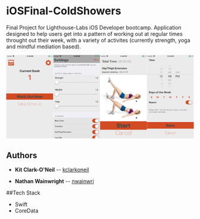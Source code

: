 # iOSFinal-ColdShowers

Final Project for Lighthouse-Labs iOS Developer bootcamp. Application designed to help users get into a pattern of working out at regular times throught out their week, with a variety of activites (currently strength, yoga and mindful mediation based).

![screenshots](screenshots/coldShowersShots.png)


## Authors
- **Kit Clark-O'Neil** -- [kclarkoneil](https://github.com/kclarkoneil)

- **Nathan Wainwright** -- [nwainwri](https://github.com/nwainwri)


##Tech Stack
- Swift
- CoreData
